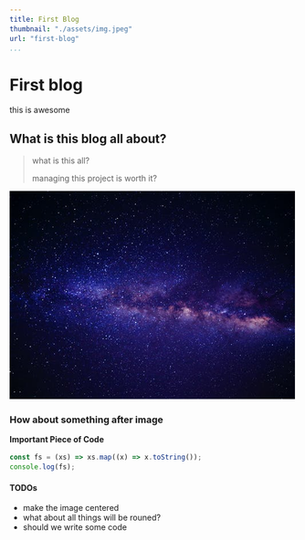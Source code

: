 ```yaml
---
title: First Blog
thumbnail: "./assets/img.jpeg"
url: "first-blog"
...
```


# First blog

this is awesome

## What is this blog all about?

> what is this all?
>
> managing this project is worth it?

![jp](assets/img.jpeg)

### How about something after image

**Important Piece of Code**

```javascript
const fs = (xs) => xs.map((x) => x.toString());
console.log(fs);
```

#### TODOs

- make the image centered
- what about all things will be rouned?
- should we write some code
